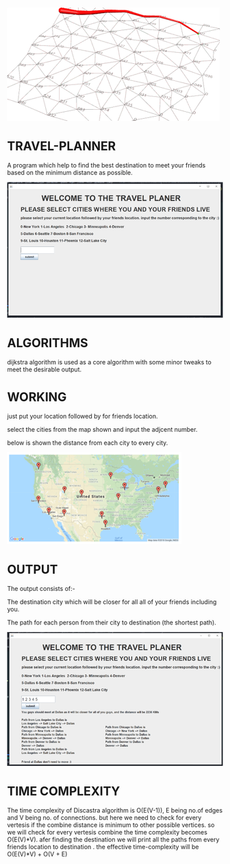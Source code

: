 
![](IMAGES/gifff.gif)

# TRAVEL-PLANNER

  A program which help to find the best destination to meet your friends based on the minimum distance as possible.

![](IMAGES/Capture.png)


# ALGORITHMS
dijkstra algorithm is used as a core algorithm with some minor tweaks to meet the desirable output.

# WORKING
just put your location followed by for friends location.

select the cities from the map shown and input the adjcent number.

below is shown the distance from each city to every city.

![](IMAGES/Capture_3.png)

# OUTPUT
The output consists of:-

The destination city which will be closer for all all of your friends including you.

The path for each person from their city to destination (the shortest path).


![](IMAGES/Capture_2.png)
# TIME COMPLEXITY
The time complexity of Discastra algorithm is O(E(V-1)), E being no.of edges and V being no. of connections.
but here we need to check for every vertesis if the combine distance is minimum to other possible vertices.
so we will check for every vertesis 
combine the time complexity becomes O(E(V)*V).
afer finding the destination we will print all the paths from every friends location to destination .
the effective time-complexity will be O(E(V)*V) + O(V + E) 
